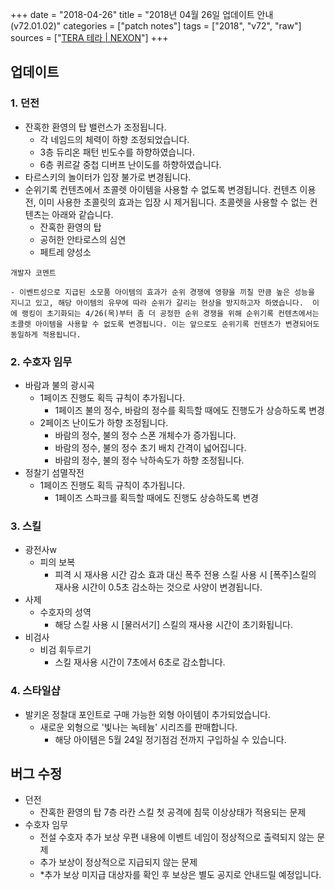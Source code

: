 +++
date = "2018-04-26"
title = "2018년 04월 26일 업데이트 안내 (v72.01.02)"
categories = ["patch notes"]
tags = ["2018", "v72", "raw"]
sources = ["[TERA 테라 | NEXON](http://tera.nexon.com/news/update/view.aspx?n4articlesn=330)"]
+++

## 업데이트

### 1. 던전
- 잔혹한 환영의 탑 밸런스가 조정됩니다.
  - 각 네임드의 체력이 하향 조정되었습니다.
  - 3층 듀리온 패턴 빈도수를 하향하였습니다.
  - 6층 퀴르갈 중첩 디버프 난이도를 하향하였습니다.
- 타르스키의 놀이터가 입장 불가로 변경됩니다.
- 순위기록 컨텐츠에서 초콜렛 아이템을 사용할 수 없도록 변경됩니다. 컨텐츠 이용 전, 이미 사용한 초콜릿의 효과는 입장 시 제거됩니다. 초콜렛을 사용할 수 없는 컨텐츠는 아래와 같습니다.
  - 잔혹한 환영의 탑
  - 공허한 안타로스의 심연
  - 페트레 양성소

```
개발자 코멘트

- 이벤트성으로 지급된 소모품 아이템의 효과가 순위 경쟁에 영향을 끼칠 만큼 높은 성능을 지니고 있고, 해당 아이템의 유무에 따라 순위가 갈리는 현상을 방지하고자 하였습니다.  이에 랭킹이 초기화되는 4/26(목)부터 좀 더 공정한 순위 경쟁을 위해 순위기록 컨텐츠에서는 초콜렛 아이템을 사용할 수 없도록 변경됩니다. 이는 앞으로도 순위기록 컨텐츠가 변경되어도 동일하게 적용됩니다.
```

### **2.** 수호자 임무
- 바람과 불의 광시곡
  - 1페이즈 진행도 획득 규칙이 추가됩니다.
    - 1페이즈 불의 정수, 바람의 정수를 획득할 때에도 진행도가 상승하도록 변경
  - 2페이즈 난이도가 하향 조정됩니다.
    - 바람의 정수, 불의 정수 스폰 개체수가 증가됩니다.
    - 바람의 정수, 불의 정수 초기 배치 간격이 넓어집니다.
    - 바람의 정수, 불의 정수 낙하속도가 하향 조정됩니다.
- 정찰기 섬멸작전
  - 1페이즈 진행도 획득 규칙이 추가됩니다.
    - 1페이즈 스파크를 획득할 때에도 진행도 상승하도록 변경

### **3.** 스킬
- 광전사w
  - 피의 보복
    - 피격 시 재사용 시간 감소 효과 대신 폭주 전용 스킬 사용 시 [폭주]스킬의 재사용 시간이 0.5초 감소하는 것으로 사양이 변경됩니다.
- 사제
  - 수호자의 성역
    - 해당 스킬 사용 시 [물러서기] 스킬의 재사용 시간이 초기화됩니다.
- 비검사
  - 비검 휘두르기
    - 스킬 재사용 시간이 7초에서 6초로 감소합니다.

### **4.** 스타일샵
- 발키온 정찰대 포인트로 구매 가능한 외형 아이템이 추가되었습니다.
  - 새로운 외형으로 '빛나는 녹테늄' 시리즈를 판매합니다.
    - 해당 아이템은 5월 24일 정기점검 전까지 구입하실 수 있습니다.

## 버그 수정

- 던전
  - 잔혹한 환영의 탑 7층 라칸 스킬 첫 공격에 침묵 이상상태가 적용되는 문제
- 수호자 임무
  - 전설 수호자 추가 보상 우편 내용에 이벤트 네임이 정상적으로 출력되지 않는 문제
  - 추가 보상이 정상적으로 지급되지 않는 문제
  - *추가 보상 미지급 대상자를 확인 후 보상은 별도 공지로 안내드릴 예정입니다.
